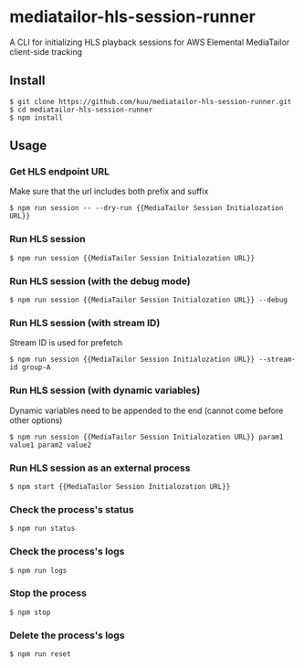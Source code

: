 # mediatailor-hls-session-runner
A CLI for initializing HLS playback sessions for AWS Elemental MediaTailor client-side tracking

## Install
```
$ git clone https://github.com/kuu/mediatailor-hls-session-runner.git
$ cd mediatailor-hls-session-runner
$ npm install
```

## Usage

### Get HLS endpoint URL
Make sure that the url includes both prefix and suffix
```
$ npm run session -- --dry-run {{MediaTailor Session Initialozation URL}}
```

### Run HLS session
```
$ npm run session {{MediaTailor Session Initialozation URL}}
```

### Run HLS session (with the debug mode)
```
$ npm run session {{MediaTailor Session Initialozation URL}} --debug
```

### Run HLS session (with stream ID)
Stream ID is used for prefetch
```
$ npm run session {{MediaTailor Session Initialozation URL}} --stream-id group-A
```

### Run HLS session (with dynamic variables)
Dynamic variables need to be appended to the end (cannot come before other options)
```
$ npm run session {{MediaTailor Session Initialozation URL}} param1 value1 param2 value2
```

### Run HLS session as an external process
```
$ npm start {{MediaTailor Session Initialozation URL}}
```

### Check the process's status
```
$ npm run status
```

### Check the process's logs
```
$ npm run logs
```

### Stop the process
```
$ npm stop
```

### Delete the process's logs
```
$ npm run reset
```
